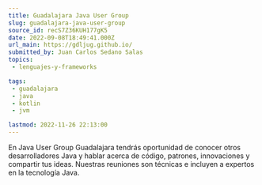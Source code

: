 ```yaml
---
title: Guadalajara Java User Group
slug: guadalajara-java-user-group
source_id: recS7Z36KUH177gK5
date: 2022-09-08T18:49:41.000Z
url_main: https://gdljug.github.io/
submitted_by: Juan Carlos Sedano Salas
topics: 
 - lenguajes-y-frameworks

tags: 
 - guadalajara
 - java
 - kotlin
 - jvm

lastmod: 2022-11-26 22:13:00
---
```


En Java User Group Guadalajara tendrás oportunidad de conocer otros desarrolladores Java y hablar acerca de código, patrones, innovaciones y compartir tus ideas. Nuestras reuniones son técnicas e incluyen a expertos en la tecnología Java.
